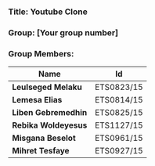 ### Title: Youtube Clone
### Group: [Your group number]
### Group Members:
| Name                 | Id         |
|----------------------|------------|
|  **Leulseged Melaku**   | ETS0823/15 |
|  **Lemesa Elias**        | ETS0814/15 |
|  **Liben Gebremedhin**   | ETS0825/15 |
|  **Rebika Woldeyesus**   | ETS1127/15 |
|  **Misgana Beselot**     | ETS0961/15 |
|  **Mihret Tesfaye**      | ETS0927/15 |
